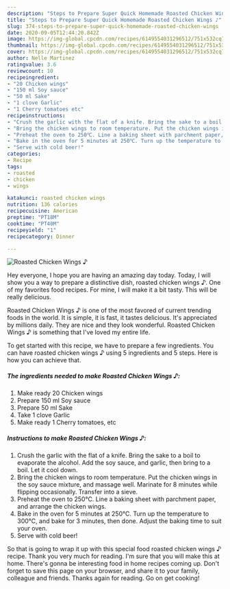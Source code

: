 ```yaml
---
description: "Steps to Prepare Super Quick Homemade Roasted Chicken Wings ♪"
title: "Steps to Prepare Super Quick Homemade Roasted Chicken Wings ♪"
slug: 374-steps-to-prepare-super-quick-homemade-roasted-chicken-wings
date: 2020-09-05T12:44:20.842Z
image: https://img-global.cpcdn.com/recipes/6149554031296512/751x532cq70/roasted-chicken-wings-♪-recipe-main-photo.jpg
thumbnail: https://img-global.cpcdn.com/recipes/6149554031296512/751x532cq70/roasted-chicken-wings-♪-recipe-main-photo.jpg
cover: https://img-global.cpcdn.com/recipes/6149554031296512/751x532cq70/roasted-chicken-wings-♪-recipe-main-photo.jpg
author: Nelle Martinez
ratingvalue: 3.6
reviewcount: 10
recipeingredient:
- "20 Chicken wings"
- "150 ml Soy sauce"
- "50 ml Sake"
- "1 clove Garlic"
- "1 Cherry tomatoes etc"
recipeinstructions:
- "Crush the garlic with the flat of a knife. Bring the sake to a boil to evaporate the alcohol. Add the soy sauce, and garlic, then bring to a boil. Let it cool down."
- "Bring the chicken wings to room temperature. Put the chicken wings in the soy sauce mixture, and massage well. Marinate for 8 minutes while flipping occasionally. Transfer into a sieve."
- "Preheat the oven to 250℃. Line a baking sheet with parchment paper, and arrange the chicken wings."
- "Bake in the oven for 5 minutes at 250℃. Turn up the temperature to 300℃, and bake for 3 minutes, then done. Adjust the baking time to suit your oven."
- "Serve with cold beer!"
categories:
- Recipe
tags:
- roasted
- chicken
- wings

katakunci: roasted chicken wings 
nutrition: 136 calories
recipecuisine: American
preptime: "PT18M"
cooktime: "PT40M"
recipeyield: "1"
recipecategory: Dinner

---
```



![Roasted Chicken Wings ♪](https://img-global.cpcdn.com/recipes/6149554031296512/751x532cq70/roasted-chicken-wings-♪-recipe-main-photo.jpg)

Hey everyone, I hope you are having an amazing day today. Today, I will show you a way to prepare a distinctive dish, roasted chicken wings ♪. One of my favorites food recipes. For mine, I will make it a bit tasty. This will be really delicious.



Roasted Chicken Wings ♪ is one of the most favored of current trending foods in the world. It is simple, it is fast, it tastes delicious. It's appreciated by millions daily. They are nice and they look wonderful. Roasted Chicken Wings ♪ is something that I've loved my entire life.


To get started with this recipe, we have to prepare a few ingredients. You can have roasted chicken wings ♪ using 5 ingredients and 5 steps. Here is how you can achieve that.

<!--inarticleads1-->

##### The ingredients needed to make Roasted Chicken Wings ♪:

1. Make ready 20 Chicken wings
1. Prepare 150 ml Soy sauce
1. Prepare 50 ml Sake
1. Take 1 clove Garlic
1. Make ready 1 Cherry tomatoes, etc




<!--inarticleads2-->

##### Instructions to make Roasted Chicken Wings ♪:

1. Crush the garlic with the flat of a knife. Bring the sake to a boil to evaporate the alcohol. Add the soy sauce, and garlic, then bring to a boil. Let it cool down.
1. Bring the chicken wings to room temperature. Put the chicken wings in the soy sauce mixture, and massage well. Marinate for 8 minutes while flipping occasionally. Transfer into a sieve.
1. Preheat the oven to 250℃. Line a baking sheet with parchment paper, and arrange the chicken wings.
1. Bake in the oven for 5 minutes at 250℃. Turn up the temperature to 300℃, and bake for 3 minutes, then done. Adjust the baking time to suit your oven.
1. Serve with cold beer!




So that is going to wrap it up with this special food roasted chicken wings ♪ recipe. Thank you very much for reading. I'm sure that you will make this at home. There's gonna be interesting food in home recipes coming up. Don't forget to save this page on your browser, and share it to your family, colleague and friends. Thanks again for reading. Go on get cooking!
